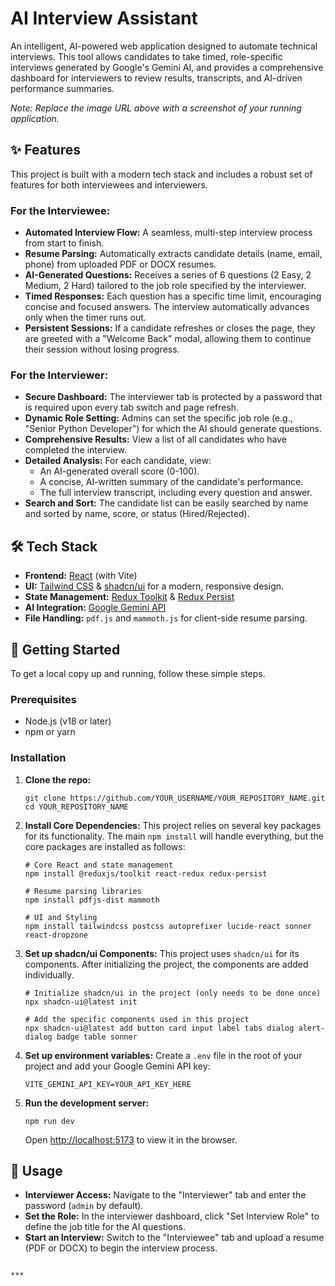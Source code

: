 # AI Interview Assistant

An intelligent, AI-powered web application designed to automate technical interviews. This tool allows candidates to take timed, role-specific interviews generated by Google's Gemini AI, and provides a comprehensive dashboard for interviewers to review results, transcripts, and AI-driven performance summaries.

 
*Note: Replace the image URL above with a screenshot of your running application.*

## ✨ Features

This project is built with a modern tech stack and includes a robust set of features for both interviewees and interviewers.

### For the Interviewee:
-   **Automated Interview Flow:** A seamless, multi-step interview process from start to finish.
-   **Resume Parsing:** Automatically extracts candidate details (name, email, phone) from uploaded PDF or DOCX resumes.
-   **AI-Generated Questions:** Receives a series of 6 questions (2 Easy, 2 Medium, 2 Hard) tailored to the job role specified by the interviewer.
-   **Timed Responses:** Each question has a specific time limit, encouraging concise and focused answers. The interview automatically advances only when the timer runs out.
-   **Persistent Sessions:** If a candidate refreshes or closes the page, they are greeted with a "Welcome Back" modal, allowing them to continue their session without losing progress.

### For the Interviewer:
-   **Secure Dashboard:** The interviewer tab is protected by a password that is required upon every tab switch and page refresh.
-   **Dynamic Role Setting:** Admins can set the specific job role (e.g., "Senior Python Developer") for which the AI should generate questions.
-   **Comprehensive Results:** View a list of all candidates who have completed the interview.
-   **Detailed Analysis:** For each candidate, view:
    -   An AI-generated overall score (0-100).
    -   A concise, AI-written summary of the candidate's performance.
    -   The full interview transcript, including every question and answer.
-   **Search and Sort:** The candidate list can be easily searched by name and sorted by name, score, or status (Hired/Rejected).

## 🛠️ Tech Stack

-   **Frontend:** [React](https://reactjs.org/) (with Vite)
-   **UI:** [Tailwind CSS](https://tailwindcss.com/) & [shadcn/ui](https://ui.shadcn.com/) for a modern, responsive design.
-   **State Management:** [Redux Toolkit](https://redux-toolkit.js.org/) & [Redux Persist](https://github.com/rt2zz/redux-persist)
-   **AI Integration:** [Google Gemini API](https://ai.google.dev/gemini-api)
-   **File Handling:** `pdf.js` and `mammoth.js` for client-side resume parsing.

## 🚀 Getting Started

To get a local copy up and running, follow these simple steps.

### Prerequisites

-   Node.js (v18 or later)
-   npm or yarn

### Installation

1.  **Clone the repo:**
    ```
    git clone https://github.com/YOUR_USERNAME/YOUR_REPOSITORY_NAME.git
    cd YOUR_REPOSITORY_NAME
    ```

2.  **Install Core Dependencies:**
    This project relies on several key packages for its functionality. The main `npm install` will handle everything, but the core packages are installed as follows:
    ```
    # Core React and state management
    npm install @reduxjs/toolkit react-redux redux-persist

    # Resume parsing libraries
    npm install pdfjs-dist mammoth

    # UI and Styling
    npm install tailwindcss postcss autoprefixer lucide-react sonner react-dropzone
    ```

3.  **Set up shadcn/ui Components:**
    This project uses `shadcn/ui` for its components. After initializing the project, the components are added individually.
    ```
    # Initialize shadcn/ui in the project (only needs to be done once)
    npx shadcn-ui@latest init

    # Add the specific components used in this project
    npx shadcn-ui@latest add button card input label tabs dialog alert-dialog badge table sonner
    ```

4.  **Set up environment variables:**
    Create a `.env` file in the root of your project and add your Google Gemini API key:
    ```
    VITE_GEMINI_API_KEY=YOUR_API_KEY_HERE
    ```

5.  **Run the development server:**
    ```
    npm run dev
    ```
    Open [http://localhost:5173](http://localhost:5173) to view it in the browser.

## 🔑 Usage

-   **Interviewer Access:** Navigate to the "Interviewer" tab and enter the password (`admin` by default).
-   **Set the Role:** In the interviewer dashboard, click "Set Interview Role" to define the job title for the AI questions.
-   **Start an Interview:** Switch to the "Interviewee" tab and upload a resume (PDF or DOCX) to begin the interview process.
```

***
